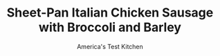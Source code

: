 ---
layout: ../../layouts/MarkdownPostLayout.astro
title: Sheet-Pan Italian Chicken Sausage with Broccoli and Barley
author: America's Test Kitchen
pubDate: 2023-03-15
description: "To elevate this simple supper, we went a little nuts."
image_url: https://res.cloudinary.com/hksqkdlah/image/upload/ar_1:1,c_fill,dpr_2.0,f_auto,fl_lossy.progressive.strip_profile,g_faces:auto,q_auto:low,w_344/42443-sfs-sheetpanitalianchickensausagebroccolibarley-4
tags: ["Main Courses","Chicken","Weeknight"]
calories: 
protein: 
carbohydrates: 
fats: 
fiber: 
ingredients: ["12 ounces, broccoli florets, cut into 1½-inch pieces","1/3 cup, extra-virgin olive oil",", Salt and pepper","1 1/2 pounds fully cooked, Italian chicken sausage","1 1/2 cups, water","1 cup, quick-cooking barley","1 ounce, Parmesan cheese, grated (½ cup)","1/2 cup, shelled pistachios, toasted and chopped","1/2 cup, chopped fresh basil","1 , garlic clove, minced"]
serves: 4
time: "30 minutes"
instructions: ["Adjust oven rack to lowest position and heat oven to 425 degrees. Toss broccoli with 2 tablespoons oil, ½ teaspoon salt, and ¼ teaspoon pepper. Brush rimmed baking sheet with 1 tablespoon oil. Transfer sheet to oven and heat until oil is just smoking, 3 to 5 minutes.","Arrange sausage and broccoli in single layer on preheated sheet. Roast until sausage is browned on bottom, about 12 minutes. Flip sausage, stir broccoli, and continue to roast until sausage is browned on second side, about 12 minutes longer. Transfer sausage to platter; leave broccoli on sheet and set aside.","Meanwhile, bring water and ¼ teaspoon salt to boil in medium saucepan over high heat. Add barley, cover, reduce heat to low, and cook until tender and most of water is absorbed, about 10 minutes. Transfer barley to sheet with broccoli. Add Parmesan, pistachios, basil, garlic, and remaining oil and toss to combine. Season with salt and pepper to taste. Serve with sausage."]
nutrition: undefined
notes: "Be sure to use fully cooked chicken sausage here."
---